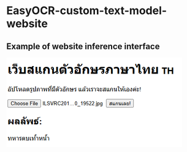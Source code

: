 # **EasyOCR-custom-text-model-website**

## **Example of website inference interface**

![alt text](image/image.png)
